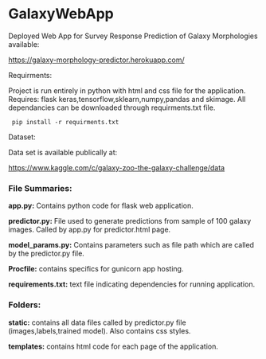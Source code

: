 
# GalaxyWebApp
Deployed Web App for Survey Response Prediction of Galaxy Morphologies available:

https://galaxy-morphology-predictor.herokuapp.com/

Requirments:

Project is run entirely in python with html and css file for the application. Requires: flask keras,tensorflow,sklearn,numpy,pandas and skimage. All dependancies can be downloaded through requirments.txt file.

<code> pip install -r requirments.txt </code>

Dataset:

Data set is available publically at:

https://www.kaggle.com/c/galaxy-zoo-the-galaxy-challenge/data

### File Summaries:

**app.py:** Contains python code for flask web application.

**predictor.py:** File used to generate predictions from sample of 100 galaxy images. Called by app.py for predictor.html page.

**model_params.py:** Contains parameters such as file path which are called by the predictor.py file.

**Procfile:** contains specifics for gunicorn app hosting.

**requirements.txt:** text file indicating dependencies for running application.

### Folders:

**static:** contains all data files called by predictor.py file (images,labels,trained model). Also contains css styles.

**templates:** contains html code for each page of the application.

